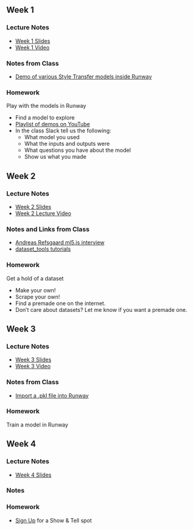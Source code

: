 ## Week 1

### Lecture Notes
- [Week 1 Slides](https://docs.google.com/presentation/d/1nRR_5SVK2ddNcw2kSAEyMUaf6jb_YigME9iMvrVhlbU/edit?usp=sharing)
- [Week 1 Video](https://youtu.be/oXPSmBD1s_c)

### Notes from Class
- [Demo of various Style Transfer models inside Runway](https://www.youtube.com/watch?v=hVnYoOe84cE)

### Homework
Play with the models in Runway
- Find a model to explore
- [Playlist of demos on YouTube](https://www.youtube.com/playlist?list=PLWuCzxqIpJs9O0nxlcauZHS8ORM2AsBkw)
- In the class Slack tell us the following:
	- What model you used
	- What the inputs and outputs were
	- What questions you have about the model
	- Show us what you made
	
## Week 2

### Lecture Notes
- [Week 2 Slides](https://docs.google.com/presentation/d/17DHF72LWPM1W06nqAPMnNfvm8xQIrxhq8RXldeH-xX0/edit?usp=sharing)
- [Week 2 Lecture Video](https://youtu.be/UYfDlDFde_w)

### Notes and Links from Class
- [Andreas Refsgaard ml5.js interview](https://medium.com/processing-foundation/from-simple-to-advanced-ml5-js-70d6730b360b)
- [dataset_tools tutorials](https://www.youtube.com/playlist?list=PLWuCzxqIpJs9v81cWpRC7nm94eTMtohHq)

### Homework
Get a hold of a dataset
- Make your own!
- Scrape your own! 
- Find a premade one on the internet. 
- Don’t care about datasets? Let me know if you want a premade one.

## Week 3

### Lecture Notes
- [Week 3 Slides](https://docs.google.com/presentation/d/1ie_x-uHm-kb9jQEOzU--15LrSP_liW4dtGE_2YRqtPE/edit?usp=sharing)
- [Week 3 Video](https://youtu.be/5TVVJ59zXV8)

### Notes from Class
- [Import a .pkl file into Runway](https://youtu.be/pqVkLaBnTKI)

### Homework
Train a model in Runway

## Week 4

### Lecture Notes
- [Week 4 Slides](https://docs.google.com/presentation/d/1W0ATJcSVF8zJ0wMOOEgAtfrCKA1RPHvn7ISTUwoksIQ/edit?usp=sharing)

### Notes

### Homework
- [Sign Up](https://docs.google.com/spreadsheets/d/1FO5-nF47Im2e74vZOVLTzOnt3m9G8AyeeqtJuE0pGgc/edit?usp=sharing) for a Show & Tell spot


